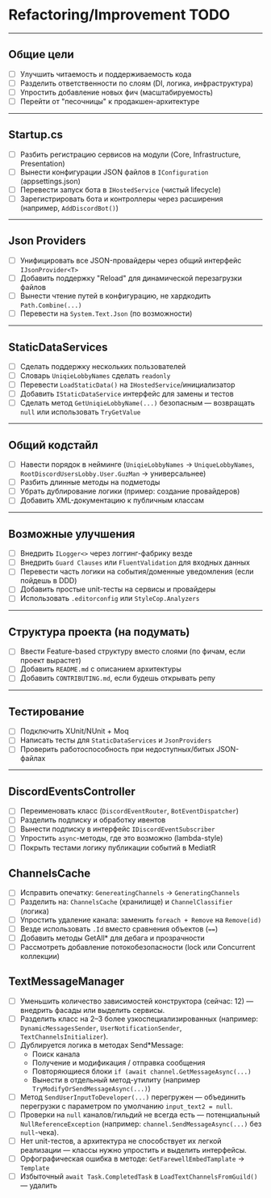 ﻿# Refactoring/Improvement TODO

---

## Общие цели
- [ ] Улучшить читаемость и поддерживаемость кода
- [ ] Разделить ответственности по слоям (DI, логика, инфраструктура)
- [ ] Упростить добавление новых фич (масштабируемость)
- [ ] Перейти от "песочницы" к продакшен-архитектуре

---

## Startup.cs
- [ ] Разбить регистрацию сервисов на модули (Core, Infrastructure, Presentation)
- [ ] Вынести конфигурации JSON файлов в `IConfiguration` (appsettings.json)
- [ ] Перевести запуск бота в `IHostedService` (чистый lifecycle)
- [ ] Зарегистрировать бота и контроллеры через расширения (например, `AddDiscordBot()`)

---

## Json Providers
- [ ] Унифицировать все JSON-провайдеры через общий интерфейс `IJsonProvider<T>`
- [ ] Добавить поддержку "Reload" для динамической перезагрузки файлов
- [ ] Вынести чтение путей в конфигурацию, не хардкодить `Path.Combine(...)`
- [ ] Перевести на `System.Text.Json` (по возможности)

---

## StaticDataServices
- [ ] Сделать поддержку нескольких пользователей 
- [ ] Словарь `UniqieLobbyNames` сделать `readonly`
- [ ] Перевести `LoadStaticData()` на `IHostedService`/инициализатор
- [ ] Добавить `IStaticDataService` интерфейс для замены и тестов
- [ ] Сделать метод `GetUniqieLobbyName(...)` безопасным — возвращать `null` или использовать `TryGetValue`

---

## Общий кодстайл
- [ ] Навести порядок в нейминге (`UniqieLobbyNames` → `UniqueLobbyNames`, `RootDiscordUsersLobby.User.GuzMan` → универсальнее)
- [ ] Разбить длинные методы на подметоды
- [ ] Убрать дублирование логики (пример: создание провайдеров)
- [ ] Добавить XML-документацию к публичным классам

---

## Возможные улучшения
- [ ] Внедрить `ILogger<>` через логгинг-фабрику везде
- [ ] Внедрить `Guard Clauses` или `FluentValidation` для входных данных
- [ ] Перевести часть логики на события/доменные уведомления (если пойдешь в DDD)
- [ ] Добавить простые unit-тесты на сервисы и провайдеры
- [ ] Использовать `.editorconfig` или `StyleCop.Analyzers`

---

## Структура проекта (на подумать)
- [ ] Ввести Feature-based структуру вместо слоями (по фичам, если проект вырастет)
- [ ] Добавить `README.md` с описанием архитектуры
- [ ] Добавить `CONTRIBUTING.md`, если будешь открывать репу

---

## Тестирование
- [ ] Подключить XUnit/NUnit + Moq
- [ ] Написать тесты для `StaticDataServices` и `JsonProviders`
- [ ] Проверить работоспособность при недоступных/битых JSON-файлах

---

## DiscordEventsController
- [ ] Переименовать класс (`DiscordEventRouter`, `BotEventDispatcher`)
- [ ] Разделить подписку и обработку ивентов
- [ ] Вынести подписку в интерфейс `IDiscordEventSubscriber`
- [ ] Упростить `async`-методы, где это возможно (lambda-style)
- [ ] Покрыть тестами логику публикации событий в MediatR

## ChannelsCache
- [ ] Исправить опечатку: `GenereatingChannels` → `GeneratingChannels`
- [ ] Разделить на: `ChannelsCache` (хранилище) и `ChannelClassifier` (логика)
- [ ] Упростить удаление канала: заменить `foreach + Remove` на `Remove(id)`
- [ ] Везде использовать `.Id` вместо сравнения объектов (`==`)
- [ ] Добавить методы GetAll* для дебага и прозрачности
- [ ] Рассмотреть добавление потокобезопасности (lock или Concurrent коллекции)

## TextMessageManager
- [ ] Уменьшить количество зависимостей конструктора (сейчас: 12) — внедрить фасады или выделить сервисы.
- [ ] Разделить класс на 2–3 более узкоспециализированных (например: `DynamicMessagesSender`, `UserNotificationSender`, `TextChannelsInitializer`).
- [ ] Дублируется логика в методах Send*Message:
  - Поиск канала
  - Получение и модификация / отправка сообщения
  - Повторяющиеся блоки `if (await channel.GetMessageAsync(...)`
  - Вынести в отдельный метод-утилиту (например `TryModifyOrSendMessageAsync(...)`)
- [ ] Метод `SendUserInputToDeveloper(...)` перегружен — объединить перегрузки с параметром по умолчанию `input_text2 = null`.
- [ ] Проверки на `null` каналов/гильдий не всегда есть — потенциальный `NullReferenceException` (например: `channel.SendMessageAsync(...)` без `null`-чека).
- [ ] Нет unit-тестов, а архитектура не способствует их легкой реализации — классы нужно упростить и выделить интерфейсы.
- [ ] Орфографическая ошибка в методе: `GetFarewellEmbedTamplate` → `Template`
- [ ] Избыточный `await Task.CompletedTask` в `LoadTextChannelsFromGuild()` — удалить
